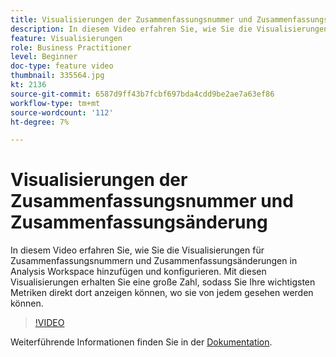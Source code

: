 ```yaml
---
title: Visualisierungen der Zusammenfassungsnummer und Zusammenfassungsänderung
description: In diesem Video erfahren Sie, wie Sie die Visualisierungen für Zusammenfassungsnummern und Zusammenfassungsänderungen in Analysis Workspace hinzufügen und konfigurieren. Mit diesen Visualisierungen erhalten Sie eine große Zahl, sodass Sie Ihre wichtigsten Metriken direkt dort anzeigen können, wo sie von jedem gesehen werden können.
feature: Visualisierungen
role: Business Practitioner
level: Beginner
doc-type: feature video
thumbnail: 335564.jpg
kt: 2136
source-git-commit: 6587d9ff43b7fcbf697bda4cdd9be2ae7a63ef86
workflow-type: tm+mt
source-wordcount: '112'
ht-degree: 7%

---
```



# Visualisierungen der Zusammenfassungsnummer und Zusammenfassungsänderung

In diesem Video erfahren Sie, wie Sie die Visualisierungen für Zusammenfassungsnummern und Zusammenfassungsänderungen in Analysis Workspace hinzufügen und konfigurieren. Mit diesen Visualisierungen erhalten Sie eine große Zahl, sodass Sie Ihre wichtigsten Metriken direkt dort anzeigen können, wo sie von jedem gesehen werden können.

>[!VIDEO](https://video.tv.adobe.com/v/335564/?quality=12&learn=on)

Weiterführende Informationen finden Sie in der [Dokumentation](https://experienceleague.adobe.com/docs/analytics/analyze/analysis-workspace/visualizations/summary-number-change.html).
